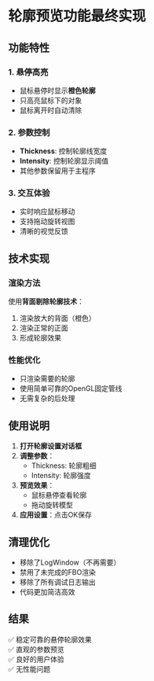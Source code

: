 # 轮廓预览功能最终实现

## 功能特性

### 1. 悬停高亮
- 鼠标悬停时显示**橙色轮廓**
- 只高亮鼠标下的对象
- 鼠标离开时自动清除

### 2. 参数控制
- **Thickness**: 控制轮廓线宽度
- **Intensity**: 控制轮廓显示阈值
- 其他参数保留用于主程序

### 3. 交互体验
- 实时响应鼠标移动
- 支持拖动旋转视图
- 清晰的视觉反馈

## 技术实现

### 渲染方法
使用**背面剔除轮廓技术**：
1. 渲染放大的背面（橙色）
2. 渲染正常的正面
3. 形成轮廓效果

### 性能优化
- 只渲染需要的轮廓
- 使用简单可靠的OpenGL固定管线
- 无需复杂的后处理

## 使用说明

1. **打开轮廓设置对话框**
2. **调整参数**：
   - Thickness: 轮廓粗细
   - Intensity: 轮廓强度
3. **预览效果**：
   - 鼠标悬停查看轮廓
   - 拖动旋转模型
4. **应用设置**：点击OK保存

## 清理优化

- 移除了LogWindow（不再需要）
- 禁用了未完成的FBO渲染
- 移除了所有调试日志输出
- 代码更加简洁高效

## 结果

✅ 稳定可靠的悬停轮廓效果  
✅ 直观的参数预览  
✅ 良好的用户体验  
✅ 无性能问题